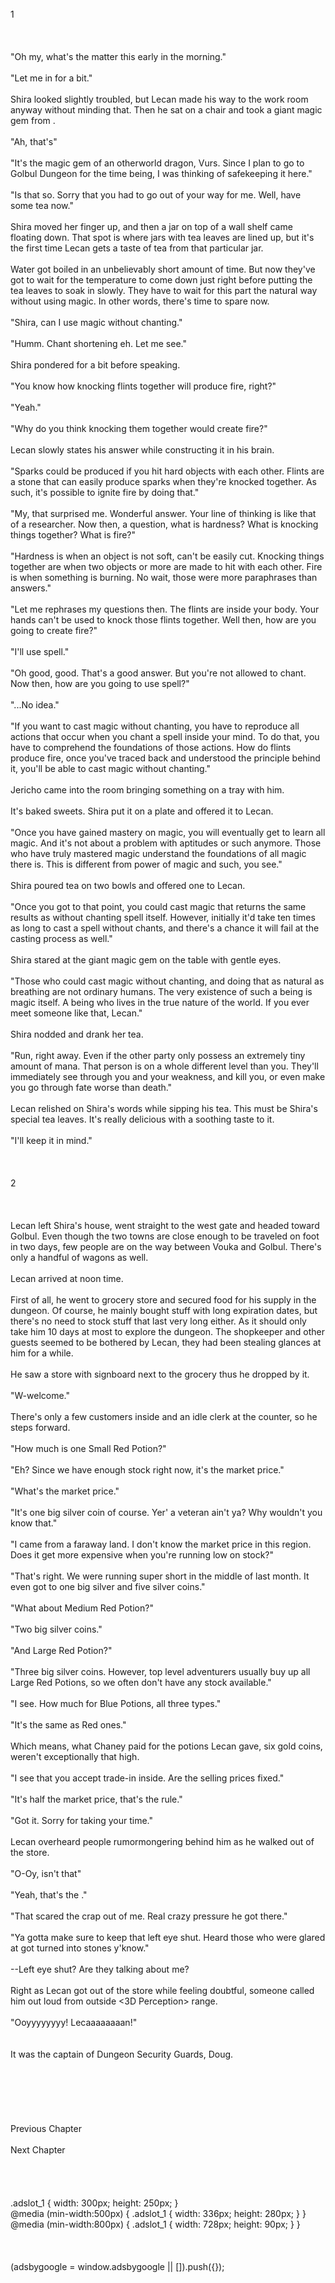 <br/>
1<br/>
<br/>
<br/>
<br/>
"Oh my, what's the matter this early in the morning."<br/>
<br/>
"Let me in for a bit."<br/>
<br/>
Shira looked slightly troubled, but Lecan made his way to the work room anyway without minding that. Then he sat on a chair and took a giant magic gem from <Storage>.<br/>
<br/>
"Ah, that's"<br/>
<br/>
"It's the magic gem of an otherworld dragon, Vurs. Since I plan to go to Golbul Dungeon for the time being, I was thinking of safekeeping it here."<br/>
<br/>
"Is that so. Sorry that you had to go out of your way for me. Well, have some tea now."<br/>
<br/>
Shira moved her finger up, and then a jar on top of a wall shelf came floating down. That spot is where jars with tea leaves are lined up, but it's the first time Lecan gets a taste of tea from that particular jar.<br/>
<br/>
Water got boiled in an unbelievably short amount of time. But now they've got to wait for the temperature to come down just right before putting the tea leaves to soak in slowly. They have to wait for this part the natural way without using magic. In other words, there's time to spare now.<br/>
<br/>
"Shira, can I use magic without chanting."<br/>
<br/>
"Humm. Chant shortening eh. Let me see."<br/>
<br/>
Shira pondered for a bit before speaking.<br/>
<br/>
"You know how knocking flints together will produce fire, right?"<br/>
<br/>
"Yeah."<br/>
<br/>
"Why do you think knocking them together would create fire?"<br/>
<br/>
Lecan slowly states his answer while constructing it in his brain.<br/>
<br/>
"Sparks could be produced if you hit hard objects with each other. Flints are a stone that can easily produce sparks when they're knocked together. As such, it's possible to ignite fire by doing that."<br/>
<br/>
"My, that surprised me. Wonderful answer. Your line of thinking is like that of a researcher. Now then, a question, what is hardness? What is knocking things together? What is fire?"<br/>
<br/>
"Hardness is when an object is not soft, can't be easily cut. Knocking things together are when two objects or more are made to hit with each other. Fire is when something is burning. No wait, those were more paraphrases than answers."<br/>
<br/>
"Let me rephrases my questions then. The flints are inside your body. Your hands can't be used to knock those flints together. Well then, how are you going to create fire?"<br/>
<br/>
"I'll use <Move> spell."<br/>
<br/>
"Oh good, good. That's a good answer. But you're not allowed to chant. Now then, how are you going to use <Move> spell?"<br/>
<br/>
"...No idea."<br/>
<br/>
"If you want to cast magic without chanting, you have to reproduce all actions that occur when you chant a spell inside your mind. To do that, you have to comprehend the foundations of those actions. How do flints produce fire, once you've traced back and understood the principle behind it, you'll be able to cast magic without chanting."<br/>
<br/>
Jericho came into the room bringing something on a tray with him.<br/>
<br/>
It's baked sweets. Shira put it on a plate and offered it to Lecan.<br/>
<br/>
"Once you have gained mastery on magic, you will eventually get to learn all magic. And it's not about a problem with aptitudes or such anymore. Those who have truly mastered magic understand the foundations of all magic there is. This is different from power of magic and such, you see."<br/>
<br/>
Shira poured tea on two bowls and offered one to Lecan.<br/>
<br/>
"Once you got to that point, you could cast magic that returns the same results as <Appraisal> without chanting <Appraisal> spell itself. However, initially it'd take ten times as long to cast a spell without chants, and there's a chance it will fail at the casting process as well."<br/>
<br/>
Shira stared at the giant magic gem on the table with gentle eyes.<br/>
<br/>
"Those who could cast magic without chanting, and doing that as natural as breathing are not ordinary humans. The very existence of such a being is magic itself. A being who lives in the true nature of the world. If you ever meet someone like that, Lecan."<br/>
<br/>
Shira nodded and drank her tea.<br/>
<br/>
"Run, right away. Even if the other party only possess an extremely tiny amount of mana. That person is on a whole different level than you. They'll immediately see through you and your weakness, and kill you, or even make you go through fate worse than death."<br/>
<br/>
Lecan relished on Shira's words while sipping his tea. This must be Shira's special tea leaves. It's really delicious with a soothing taste to it.<br/>
<br/>
"I'll keep it in mind."<br/>
<br/>
<br/>
<TLN: If you're reading this novel at any other site than Sousetsuka .com you might be reading an unedited, uncorrected version of the novel.><br/>
2<br/>
<br/>
<br/>
<br/>
Lecan left Shira's house, went straight to the west gate and headed toward Golbul. Even though the two towns are close enough to be traveled on foot in two days, few people are on the way between Vouka and Golbul. There's only a handful of wagons as well.<br/>
<br/>
Lecan arrived at noon time.<br/>
<br/>
First of all, he went to grocery store and secured food for his supply in the dungeon. Of course, he mainly bought stuff with long expiration dates, but there's no need to stock stuff that last very long either. As it should only take him 10 days at most to explore the dungeon. The shopkeeper and other guests seemed to be bothered by Lecan, they had been stealing glances at him for a while.<br/>
<br/>
He saw a store with <Potion Store> signboard next to the grocery thus he dropped by it.<br/>
<br/>
"W-welcome."<br/>
<br/>
There's only a few customers inside and an idle clerk at the counter, so he steps forward.<br/>
<br/>
"How much is one Small Red Potion?"<br/>
<br/>
"Eh? Since we have enough stock right now, it's the market price."<br/>
<br/>
"What's the market price."<br/>
<br/>
"It's one big silver coin of course. Yer' a veteran ain't ya? Why wouldn't you know that."<br/>
<br/>
"I came from a faraway land. I don't know the market price in this region. Does it get more expensive when you're running low on stock?"<br/>
<br/>
"That's right. We were running super short in the middle of last month. It even got to one big silver and five silver coins."<br/>
<br/>
"What about Medium Red Potion?"<br/>
<br/>
"Two big silver coins."<br/>
<br/>
"And Large Red Potion?"<br/>
<br/>
"Three big silver coins. However, top level adventurers usually buy up all Large Red Potions, so we often don't have any stock available."<br/>
<br/>
"I see. How much for Blue Potions, all three types."<br/>
<br/>
"It's the same as Red ones."<br/>
<br/>
Which means, what Chaney paid for the potions Lecan gave, six gold coins, weren't exceptionally that high.<br/>
<br/>
"I see that you accept trade-in inside. Are the selling prices fixed."<br/>
<br/>
"It's half the market price, that's the rule."<br/>
<br/>
"Got it. Sorry for taking your time."<br/>
<br/>
Lecan overheard people rumormongering behind him as he walked out of the store.<br/>
<br/>
"O-Oy, isn't that"<br/>
<br/>
"Yeah, that's the <Black Clothed Overlord>."<br/>
<br/>
"That scared the crap out of me. Real crazy pressure he got there."<br/>
<br/>
"Ya gotta make sure to keep that left eye shut. Heard those who were glared at got turned into stones y'know."<br/>
<br/>
--Left eye shut? Are they talking about me?<br/>
<br/>
Right as Lecan got out of the store while feeling doubtful, someone called him out loud from outside <3D Perception> range.<br/>
<br/>
"Ooyyyyyyyy! Lecaaaaaaaan!"<br/>
<br/>
<br/>
It was the captain of Dungeon Security Guards, Doug.<br/>
<br/>
<br/>
<br/>
<br/>
<br/>
<br/>
Previous Chapter<br/>
<br/>
Next Chapter <br/>
<br/>
<br/>
<br/>
<br/>
.adslot_1 { width: 300px; height: 250px; }<br/>
@media (min-width:500px) { .adslot_1 { width: 336px; height: 280px; } }<br/>
@media (min-width:800px) { .adslot_1 { width: 728px; height: 90px; } }<br/>
<br/>
<br/>
<br/>
(adsbygoogle = window.adsbygoogle || []).push({});<br/>
<br/>
<br/>
<br/>
<br/>
